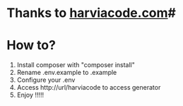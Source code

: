 # Thanks to [harviacode.com](http://harviacode.com)#

# How to?

1. Install composer with "composer install"
1. Rename .env.example to .example
1. Configure your .env
1. Access http://url/harviacode to access generator
1. Enjoy !!!!!
